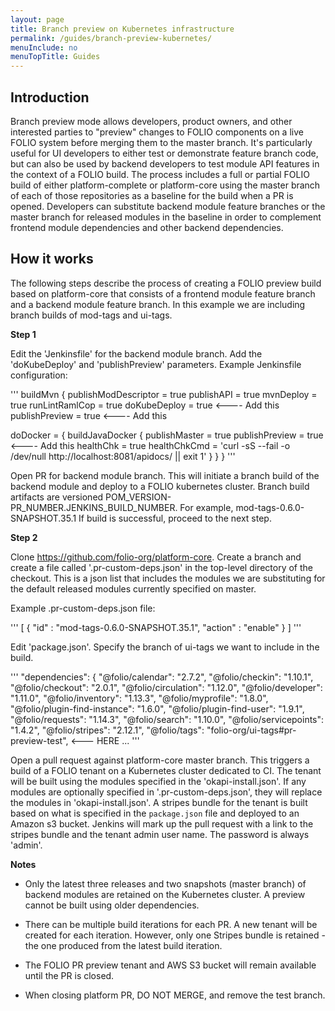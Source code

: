 ```yaml
---
layout: page
title: Branch preview on Kubernetes infrastructure
permalink: /guides/branch-preview-kubernetes/
menuInclude: no
menuTopTitle: Guides
---
```


## Introduction

Branch preview mode allows developers, product owners, and other interested parties to "preview"
changes to FOLIO components on a live FOLIO system before merging them to the master branch. It's particularly useful for UI developers to either test or demonstrate feature branch code, but can also be used by backend developers to test module API features in the context of a FOLIO build.  The process includes a full or partial FOLIO build of either platform-complete or platform-core using the master branch of each of those repositories as a baseline for the build when a PR is opened.  Developers can substitute backend module feature branches or the master branch for released modules in the baseline in order to complement frontend module dependencies and other backend dependencies. 


## How it works

The following steps describe the process of creating a FOLIO preview build based on
platform-core that consists of a frontend module feature branch and a backend module feature
branch.  In this example we are including branch builds of mod-tags and ui-tags. 

**Step 1**

Edit the 'Jenkinsfile' for the backend module branch.  Add the 'doKubeDeploy' and
'publishPreview' parameters.  Example Jenkinsfile configuration:

'''
buildMvn {
  publishModDescriptor = true
  publishAPI = true
  mvnDeploy = true
  runLintRamlCop = true
  doKubeDeploy = true     <---- Add this
  publishPreview = true   <---- Add this

  doDocker = {
    buildJavaDocker {
      publishMaster = true
      publishPreview = true  <---- Add this
      healthChk = true
      healthChkCmd = 'curl -sS --fail -o /dev/null  http://localhost:8081/apidocs/ || exit 1'
    }
  }
}
'''

Open PR for backend module branch.   This will initiate a branch build of the backend
module and deploy to a FOLIO kubernetes cluster.  Branch build artifacts are versioned
POM_VERSION-PR_NUMBER.JENKINS_BUILD_NUMBER.   For example,  mod-tags-0.6.0-SNAPSHOT.35.1
If build is successful, proceed to the next step.

**Step 2**

Clone https://github.com/folio-org/platform-core.  Create a branch and create a file
called '.pr-custom-deps.json' in the top-level directory of the checkout.  This is a json
list that includes the modules we are substituting for the default released modules currently
specified on master.

Example .pr-custom-deps.json file:

'''
[
  {
   "id" : "mod-tags-0.6.0-SNAPSHOT.35.1",
   "action" : "enable"
  }
]
'''

Edit 'package.json'.  Specify the branch of ui-tags we want to include in the build.

'''
"dependencies": {
    "@folio/calendar": "2.7.2",
    "@folio/checkin": "1.10.1",
    "@folio/checkout": "2.0.1",
    "@folio/circulation": "1.12.0",
    "@folio/developer": "1.11.0",
    "@folio/inventory": "1.13.3",
    "@folio/myprofile": "1.8.0",
    "@folio/plugin-find-instance": "1.6.0",
    "@folio/plugin-find-user": "1.9.1",
    "@folio/requests": "1.14.3",
    "@folio/search": "1.10.0",
    "@folio/servicepoints": "1.4.2",
    "@folio/stripes": "2.12.1",
    "@folio/tags": "folio-org/ui-tags#pr-preview-test", <--- HERE
    ...
'''


Open a pull request against platform-core master branch.  This triggers a build of a FOLIO tenant on a Kubernetes cluster dedicated to CI. The tenant will be built using the modules specified in the 'okapi-install.json'.  If any modules are optionally specified in '.pr-custom-deps.json', they will replace the modules in 'okapi-install.json'.  A stripes bundle for the tenant is built based on what is specified in the `package.json` file and deployed to an Amazon s3 bucket. Jenkins will mark up the pull request with a link to the stripes bundle and the tenant admin user name.  The password is always 'admin'. 


**Notes**

* Only the latest three releases and two snapshots (master branch) of backend modules are
retained on the Kubernetes cluster.  A preview cannot be built using older dependencies.

* There can be multiple build iterations for each PR.  A new tenant will be created for each iteration.  However, only one Stripes bundle is retained - the one produced from the latest build iteration.

* The FOLIO PR preview tenant and AWS S3 bucket will remain available until the PR is closed.  

* When closing platform PR, DO NOT MERGE, and remove the test branch. 

